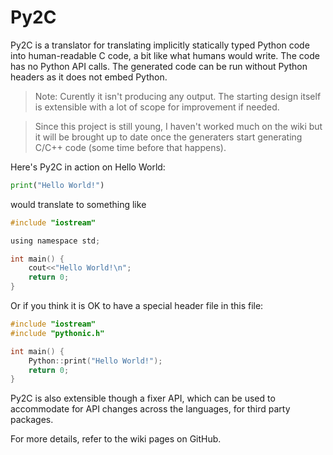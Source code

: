 ﻿Py2C
====
Py2C is a translator for translating implicitly statically typed Python code 
into human-readable C code, a bit like what humans would write. The code has no
Python API calls. The generated code can be run without Python headers as it 
does not embed Python.

> Note: Curently it isn't producing any output. The starting design itself is 
  extensible with a lot of scope for improvement if needed.

> Since this project is still young, I haven't worked much on the wiki but it
  will be brought up to date once the generaters start generating C/C++ code
  (some time before that happens).

Here's Py2C in action on Hello World:

```python
print("Hello World!")
```

would translate to something like

```c
#include "iostream"

using namespace std;

int main() {
    cout<<"Hello World!\n";
    return 0;
}
```

Or if you think it is OK to have a special header file in this file:

```c
#include "iostream"
#include "pythonic.h"

int main() {
    Python::print("Hello World!");
    return 0;
}
```

Py2C is also extensible though a fixer API, which can be used to accommodate for
API changes across the languages, for third party packages.

For more details, refer to the wiki pages on GitHub.
